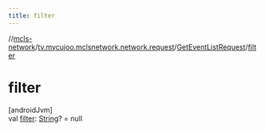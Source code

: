 ```yaml
---
title: filter
---
```

//[mcls-network](../../../index.html)/[tv.mycujoo.mclsnetwork.network.request](../index.html)/[GetEventListRequest](index.html)/[filter](filter.html)



# filter



[androidJvm]\
val [filter](filter.html): [String](https://kotlinlang.org/api/latest/jvm/stdlib/kotlin/-string/index.html)? = null




